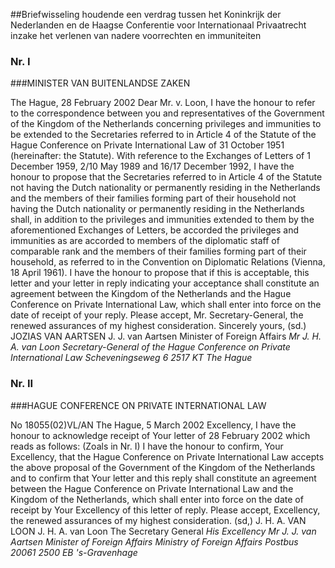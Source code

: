 <meta http-equiv='Content-Type' content='text/html; charset=utf-8' />

##Briefwisseling houdende een verdrag tussen het Koninkrijk der Nederlanden en de Haagse Conferentie voor Internationaal Privaatrecht inzake het verlenen van nadere voorrechten en immuniteiten

### Nr.  I  

###MINISTER VAN BUITENLANDSE ZAKEN

The Hague, 28 February 2002  Dear Mr. v. Loon, I have the honour to refer to the correspondence between you and representatives of the Government of the Kingdom of the Netherlands concerning privileges and immunities to be extended to the Secretaries referred to in Article 4 of the Statute of the Hague Conference on Private International Law of 31 October 1951 (hereinafter: the Statute). With reference to the Exchanges of Letters of 1 December 1959, 2/10 May 1989 and 16/17 December 1992, I have the honour to propose that the Secretaries referred to in Article 4 of the Statute not having the Dutch nationality or permanently residing in the Netherlands and the members of their families forming part of their household not having the Dutch nationality or permanently residing in the Netherlands shall, in addition to the privileges and immunities extended to them by the aforementioned Exchanges of Letters, be accorded the privileges and immunities as are accorded to members of the diplomatic staff of comparable rank and the members of their families forming part of their household, as referred to in the Convention on Diplomatic Relations (Vienna, 18 April 1961). I have the honour to propose that if this is acceptable, this letter and your letter in reply indicating your acceptance shall constitute an agreement between the Kingdom of the Netherlands and the Hague Conference on Private International Law, which shall enter into force on the date of receipt of your reply. Please accept, Mr. Secretary-General, the renewed assurances of my highest consideration. Sincerely yours, (sd.) JOZIAS VAN AARTSEN J. J. van Aartsen Minister of Foreign Affairs   *Mr J. H. A. van Loon*   *Secretary-General of*   *the Hague Conference on Private International Law*   *Scheveningseweg 6*   *2517 KT The Hague*    

### Nr.  II  

###HAGUE CONFERENCE ON PRIVATE INTERNATIONAL LAW

No 18055(02)VL/AN  The Hague, 5 March 2002  Excellency, I have the honour to acknowledge receipt of Your letter of 28 February 2002 which reads as follows:  (Zoals in Nr. I)  I have the honour to confirm, Your Excellency, that the Hague Conference on Private International Law accepts the above proposal of the Government of the Kingdom of the Netherlands and to confirm that Your letter and this reply shall constitute an agreement between the Hague Conference on Private International Law and the Kingdom of the Netherlands, which shall enter into force on the date of receipt by Your Excellency of this letter of reply. Please accept, Excellency, the renewed assurances of my highest consideration.  (sd,) J. H. A. VAN LOON J. H. A. van Loon The Secretary General   *His Excellency*   *Mr J. J. van Aartsen*   *Minister of Foreign Affairs*   *Ministry of Foreign Affairs*   *Postbus 20061*   *2500 EB 's-Gravenhage*    
